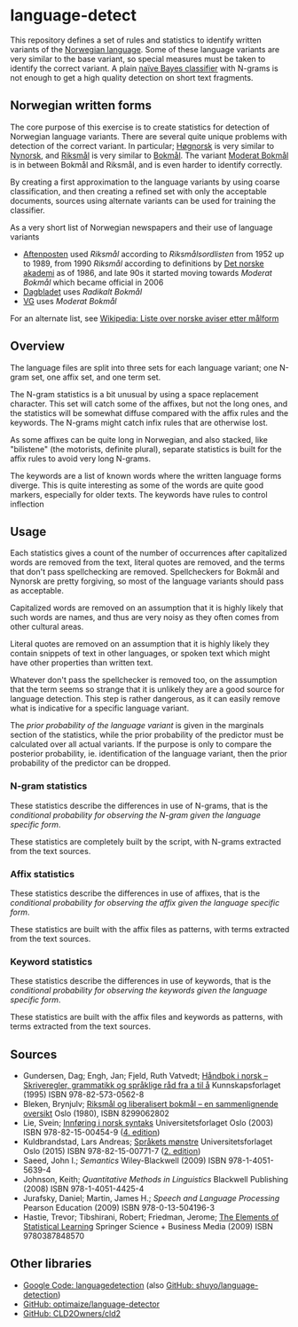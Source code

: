 # language-detect

This repository defines a set of rules and statistics to identify written variants of the [Norwegian language](https://en.wikipedia.org/wiki/Norwegian_language). Some of these language variants are very similar to the base variant, so special measures must be taken to identify the correct variant. A plain [naïve Bayes classifier](https://en.wikipedia.org/wiki/Naive_Bayes_classifier) with N-grams is not enough to get a high quality detection on short text fragments.

## Norwegian written forms

The core purpose of this exercise is to create statistics for detection of Norwegian language variants. There are several quite unique problems with detection of the correct variant. In particular; [Høgnorsk](https://en.wikipedia.org/wiki/Høgnorsk) is very similar to [Nynorsk](https://en.wikipedia.org/wiki/Nynorsk), and [Riksmål](https://en.wikipedia.org/wiki/Riksmål) is very similar to [Bokmål](https://en.wikipedia.org/wiki/Bokmål). The variant [Moderat Bokmål](https://no.wikipedia.org/wiki/Moderat_bokmål) is in between Bokmål and Riksmål, and is even harder to identify correctly.

By creating a first approximation to the language variants by using coarse classification, and then creating a refined set with only the acceptable documents, sources using alternate variants can be used for training the classifier.

As a very short list of Norwegian newspapers and their use of language variants

- [Aftenposten](https://en.wikipedia.org/wiki/Aftenposten) used *Riksmål* according to *Riksmålsordlisten* from 1952 up to 1989, from 1990 *Riksmål* according to definitions by [Det norske akademi](https://en.wikipedia.org/wiki/Det_norske_akademi) as of 1986, and late 90s it started moving towards *Moderat Bokmål* which became official in 2006
- [Dagbladet](https://en.wikipedia.org/wiki/Dagbladet) uses *Radikalt Bokmål*
- [VG](https://en.wikipedia.org/wiki/Verdens_Gang) uses *Moderat Bokmål*

For an alternate list, see [Wikipedia: Liste over norske aviser etter målform](https://no.wikipedia.org/wiki/Liste_over_norske_aviser_etter_m%C3%A5lform)

## Overview

The language files are split into three sets for each language variant; one N-gram set, one affix set, and one term set.

The N-gram statistics is a bit unusual by using a space replacement character. This set will catch some of the affixes, but not the long ones, and the statistics will be somewhat diffuse compared with the affix rules and the keywords. The N-grams might catch infix rules that are otherwise lost.

As some affixes can be quite long in Norwegian, and also stacked, like "bilistene" (the motorists, definite plural), separate statistics is built for the affix rules to avoid very long N-grams.

The keywords are a list of known words where the written language forms diverge. This is quite interesting as some of the words are quite good markers, especially for older texts. The keywords have rules to control inflection

## Usage

Each statistics gives a count of the number of occurrences after capitalized words are removed from the text, literal quotes are removed, and the terms that don't pass spellchecking are removed. Spellcheckers for Bokmål and Nynorsk are pretty forgiving, so most of the language variants should pass as acceptable.

Capitalized words are removed on an assumption that it is highly likely that such words are names, and thus are very noisy as they often comes from other cultural areas.

Literal quotes are removed on an assumption that it is highly likely they contain snippets of text in other languages, or spoken text which might have other properties than written text.

Whatever don't pass the spellchecker is removed too, on the assumption that the term seems so strange that it is unlikely they are a good source for language detection. This step is rather dangerous, as it can easily remove what is indicative for a specific language variant.

The *prior probability of the language variant* is given in the marginals section of the statistics, while the prior probability of the predictor must be calculated over all actual variants. If the purpose is only to compare the posterior probability, ie. identification of the language variant, then the prior probability of the predictor can be dropped.

### N-gram statistics

These statistics describe the differences in use of N-grams, that is the *conditional probability for observing the N-gram given the language specific form*.

These statistics are completely built by the script, with N-grams extracted from the text sources.

### Affix statistics

These statistics describe the differences in use of affixes, that is the *conditional probability for observing the affix given the language specific form*.

These statistics are built with the affix files as patterns, with terms extracted from the text sources.

### Keyword statistics

These statistics describe the differences in use of keywords, that is the *conditional probability for observing the keywords given the language specific form*.

These statistics are built with the affix files and keywords as patterns, with terms extracted from the text sources.

## Sources

- Gundersen, Dag; Engh, Jan; Fjeld, Ruth Vatvedt; [Håndbok i norsk – Skriveregler, grammatikk og språklige råd fra a til å](https://bibsys-almaprimo.hosted.exlibrisgroup.com/primo-explore/fulldisplay?docid=BIBSYS_ILS71482075340002201&context=L&vid=BIBSYS&search_scope=default_scope&tab=default_tab&lang=no_NO) Kunnskapsforlaget (1995) ISBN 978-82-573-0562-8
- Bleken, Brynjulv; [Riksmål og liberalisert bokmål – en sammenlignende oversikt](http://urn.nb.no/URN:NBN:no-nb_digibok_2014020606085) Oslo (1980), ISBN 8299062802
- Lie, Svein; [Innføring i norsk syntaks](http://urn.nb.no/URN:NBN:no-nb_digibok_2009021804107) Universitetsforlaget Oslo (2003) ISBN 978-82-15-00454-9 ([4. edition](http://urn.nb.no/URN:NBN:no-nb_digibok_2007092000090))
- Kuldbrandstad, Lars Andreas; [Språkets mønstre](http://urn.nb.no/URN:NBN:no-nb_digibok_2011082605006) Universitetsforlaget Oslo (2015) ISBN 978-82-15-00771-7 ([2. edition](http://urn.nb.no/URN:NBN:no-nb_digibok_2008082100028))
- Saeed, John I.; *Semantics* Wiley-Blackwell (2009) ISBN 978-1-4051-5639-4
- Johnson, Keith; *Quantitative Methods in Linguistics* Blackwell Publishing (2008) ISBN 978-1-4051-4425-4
- Jurafsky, Daniel; Martin, James H.; *Speech and Language Processing* Pearson Education (2009) ISBN 978-0-13-504196-3
- Hastie, Trevor; Tibshirani, Robert; Friedman, Jerome; [The Elements of Statistical Learning](https://bibsys-almaprimo.hosted.exlibrisgroup.com/primo-explore/fulldisplay?docid=BIBSYS_ILS71505101120002201&context=L&vid=BIBSYS&search_scope=default_scope&isFrbr=true&tab=default_tab&lang=no_NO) Springer Science + Business Media (2009) ISBN 9780387848570

## Other libraries

- [Google Code: languagedetection](https://code.google.com/archive/p/language-detection/#!) (also [GitHub: shuyo/language-detection](https://github.com/shuyo/language-detection))
- [GitHub: optimaize/language-detector](https://github.com/optimaize/language-detector)
- [GitHub: CLD2Owners/cld2](https://github.com/CLD2Owners/cld2)
